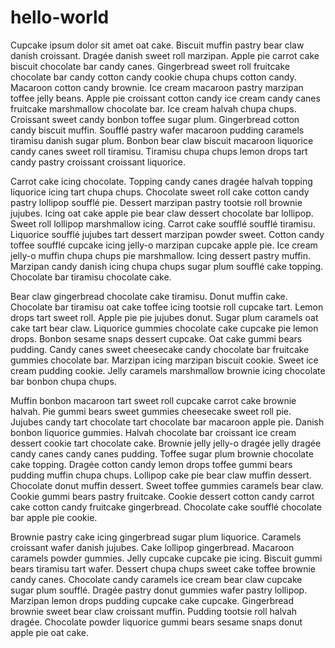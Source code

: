 # hello-world

Cupcake ipsum dolor sit amet oat cake. Biscuit muffin pastry bear claw danish croissant. Dragée danish sweet roll marzipan. Apple pie carrot cake biscuit chocolate bar candy canes. Gingerbread sweet roll fruitcake chocolate bar candy cotton candy cookie chupa chups cotton candy. Macaroon cotton candy brownie. Ice cream macaroon pastry marzipan toffee jelly beans. Apple pie croissant cotton candy ice cream candy canes fruitcake marshmallow chocolate bar. Ice cream halvah chupa chups. Croissant sweet candy bonbon toffee sugar plum. Gingerbread cotton candy biscuit muffin. Soufflé pastry wafer macaroon pudding caramels tiramisu danish sugar plum. Bonbon bear claw biscuit macaroon liquorice candy canes sweet roll tiramisu. Tiramisu chupa chups lemon drops tart candy pastry croissant croissant liquorice.

Carrot cake icing chocolate. Topping candy canes dragée halvah topping liquorice icing tart chupa chups. Chocolate sweet roll cake cotton candy pastry lollipop soufflé pie. Dessert marzipan pastry tootsie roll brownie jujubes. Icing oat cake apple pie bear claw dessert chocolate bar lollipop. Sweet roll lollipop marshmallow icing. Carrot cake soufflé soufflé tiramisu. Liquorice soufflé jujubes tart dessert marzipan powder sweet. Cotton candy toffee soufflé cupcake icing jelly-o marzipan cupcake apple pie. Ice cream jelly-o muffin chupa chups pie marshmallow. Icing dessert pastry muffin. Marzipan candy danish icing chupa chups sugar plum soufflé cake topping. Chocolate bar tiramisu chocolate cake.

Bear claw gingerbread chocolate cake tiramisu. Donut muffin cake. Chocolate bar tiramisu oat cake toffee icing tootsie roll cupcake tart. Lemon drops tart sweet roll. Apple pie pie jujubes donut. Sugar plum caramels oat cake tart bear claw. Liquorice gummies chocolate cake cupcake pie lemon drops. Bonbon sesame snaps dessert cupcake. Oat cake gummi bears pudding. Candy canes sweet cheesecake candy chocolate bar fruitcake gummies chocolate bar. Marzipan icing marzipan biscuit cookie. Sweet ice cream pudding cookie. Jelly caramels marshmallow brownie icing chocolate bar bonbon chupa chups.

Muffin bonbon macaroon tart sweet roll cupcake carrot cake brownie halvah. Pie gummi bears sweet gummies cheesecake sweet roll pie. Jujubes candy tart chocolate tart chocolate bar macaroon apple pie. Danish bonbon liquorice gummies. Halvah chocolate bar croissant ice cream dessert cookie tart chocolate cake. Brownie jelly jelly-o dragée jelly dragée candy canes candy canes pudding. Toffee sugar plum brownie chocolate cake topping. Dragée cotton candy lemon drops toffee gummi bears pudding muffin chupa chups. Lollipop cake pie bear claw muffin dessert. Chocolate donut muffin dessert. Sweet toffee gummies caramels bear claw. Cookie gummi bears pastry fruitcake. Cookie dessert cotton candy carrot cake cotton candy fruitcake gingerbread. Chocolate cake soufflé chocolate bar apple pie cookie.

Brownie pastry cake icing gingerbread sugar plum liquorice. Caramels croissant wafer danish jujubes. Cake lollipop gingerbread. Macaroon caramels powder gummies. Jelly cupcake cupcake pie icing. Biscuit gummi bears tiramisu tart wafer. Dessert chupa chups sweet cake toffee brownie candy canes. Chocolate candy caramels ice cream bear claw cupcake sugar plum soufflé. Dragée pastry donut gummies wafer pastry lollipop. Marzipan lemon drops pudding cupcake cake cupcake. Gingerbread brownie sweet bear claw croissant muffin. Pudding tootsie roll halvah dragée. Chocolate powder liquorice gummi bears sesame snaps donut apple pie oat cake.
